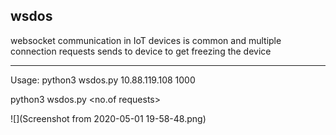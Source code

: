 ## wsdos

websocket communication in IoT devices is common and multiple connection requests sends to device to get freezing the device



-------------------------------------------------------------------------------------


Usage:
python3 wsdos.py 10.88.119.108 1000

python3 wsdos.py <IP Address> <no.of requests>



![](Screenshot from 2020-05-01 19-58-48.png)




